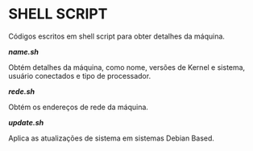 # SHELL SCRIPT

Códigos escritos em shell script para obter detalhes da máquina.

***name.sh***

Obtém detalhes da máquina, como nome, versões de Kernel e sistema, usuário conectados e tipo de processador.

***rede.sh***

Obtém os endereços de rede da máquina.

***update.sh***

Aplica as atualizações de sistema em sistemas Debian Based.
